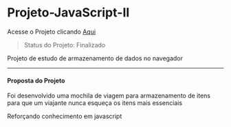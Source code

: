 # Projeto-JavaScript-II

Acesse o Projeto clicando <a href="https://projeto-java-script-ii.vercel.app/">Aqui</a>
>Status do Projeto: Finalizado

Projeto de estudo de armazenamento de dados no navegador

____

<h4>Proposta do Projeto</h4>

Foi desenvolvido uma mochila de viagem para armazenamento de itens para que um viajante nunca esqueça os itens mais essenciais

Reforçando conhecimento em javascript
